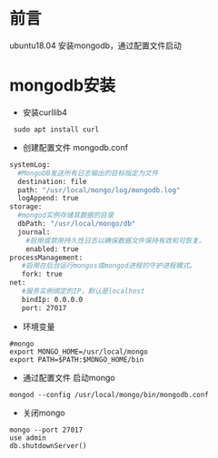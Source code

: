 

# 前言

ubuntu18.04 安装mongodb，通过配置文件启动

# mongodb安装

- 安装curllib4

```shell
 sudo apt install curl
```

- 创建配置文件 mongodb.conf

```sh
systemLog:
  #MongoDB发送所有日志输出的目标指定为文件
  destination: file
  path: "/usr/local/mongo/log/mongodb.log"
  logAppend: true
storage:
  #mongod实例存储其数据的目录
  dbPath: "/usr/local/mongo/db"
  journal:
    #启用或禁用持久性日志以确保数据文件保持有效和可恢复。 
    enabled: true
processManagement: 
   #启用在后台运行mongos或mongod进程的守护进程模式。 
   fork: true
net:
   #服务实例绑定的IP，默认是localhost
   bindIp: 0.0.0.0
   port: 27017
```

- 环境变量

```shell
#mongo
export MONGO_HOME=/usr/local/mongo
export PATH=$PATH:$MONGO_HOME/bin
```

- 通过配置文件 启动mongo

```shell
mongod --config /usr/local/mongo/bin/mongodb.conf
```

- 关闭mongo

```shell
mongo --port 27017
use admin
db.shutdownServer()
```

